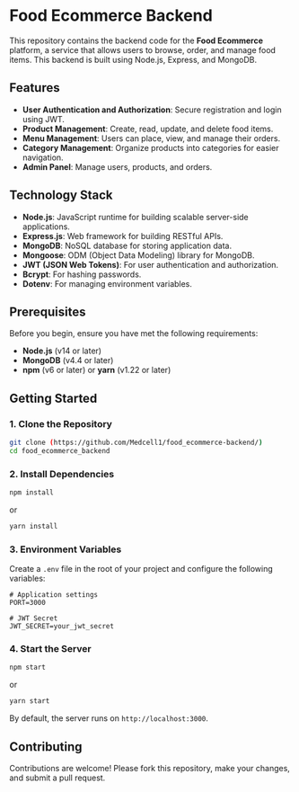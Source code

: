 
# Food Ecommerce Backend

This repository contains the backend code for the **Food Ecommerce** platform, a service that allows users to browse, order, and manage food items. This backend is built using Node.js, Express, and MongoDB.

## Features

- **User Authentication and Authorization**: Secure registration and login using JWT.
- **Product Management**: Create, read, update, and delete food items.
- **Menu Management**: Users can place, view, and manage their orders.
- **Category Management**: Organize products into categories for easier navigation.
- **Admin Panel**: Manage users, products, and orders.

## Technology Stack

- **Node.js**: JavaScript runtime for building scalable server-side applications.
- **Express.js**: Web framework for building RESTful APIs.
- **MongoDB**: NoSQL database for storing application data.
- **Mongoose**: ODM (Object Data Modeling) library for MongoDB.
- **JWT (JSON Web Tokens)**: For user authentication and authorization.
- **Bcrypt**: For hashing passwords.
- **Dotenv**: For managing environment variables.

## Prerequisites

Before you begin, ensure you have met the following requirements:

- **Node.js** (v14 or later)
- **MongoDB** (v4.4 or later)
- **npm** (v6 or later) or **yarn** (v1.22 or later)

## Getting Started

### 1. Clone the Repository

```bash
git clone (https://github.com/Medcell1/food_ecommerce-backend/)
cd food_ecommerce_backend
```

### 2. Install Dependencies

```bash
npm install
```

or

```bash
yarn install
```

### 3. Environment Variables

Create a `.env` file in the root of your project and configure the following variables:

```env
# Application settings
PORT=3000

# JWT Secret
JWT_SECRET=your_jwt_secret

```

### 4. Start the Server

```bash
npm start
```

or

```bash
yarn start
```

By default, the server runs on `http://localhost:3000`.

## Contributing

Contributions are welcome! Please fork this repository, make your changes, and submit a pull request. 

